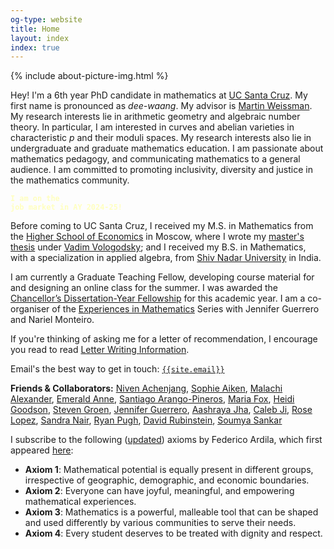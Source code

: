 ```yaml
---
og-type: website
title: Home
layout: index
index: true
---
```


{% include about-picture-img.html %}

Hey! I'm a 6th year PhD candidate in mathematics at [UC Santa Cruz](https://www.math.ucsc.edu/index.html). My first name is pronounced as *dee-waang*. My advisor is [Martin Weissman](http://martyweissman.com/). My research interests lie in arithmetic geometry and algebraic number theory. In particular, I am interested in curves and abelian varieties in characteristic <em>p</em> and their moduli spaces. My research interests also lie in undergraduate and graduate mathematics education. I am passionate about mathematics pedagogy, and communicating mathematics to a general audience. I am committed to promoting inclusivity, diversity and justice in the mathematics community.

<!--<a href="/about" class="internal-link quarter-line-space">More about me&nbsp;→</a>
<div class="tag-list copy-buttons">
<a class="btn btn-default" href="https://drive.google.com/file/d/14Qb6_G7CEKUkhOUEwx68559Rs1BCa74S/view?usp=sharing">Bhamidipati CV</a>&nbsp;&nbsp;&nbsp;<a class="btn btn-default" href="https://drive.google.com/file/d/1GouDYn-Efseih_NrD5z3LmwOvmtSlqt_/view?usp=sharing">CV (Dark Mode)</a>
</div>-->
<!-- Here is my<a href="https://drive.google.com/file/d/14Qb6_G7CEKUkhOUEwx68559Rs1BCa74S/view?usp=sharing" class="btn btn-default">Curriculum Vitae</a> -->
<!-- <a href="https://drive.google.com/file/d/14Qb6_G7CEKUkhOUEwx68559Rs1BCa74S/view?usp=sharing" class="internal-link quarter-line-space">View my CV&nbsp;→</a> -->
<code class="highlighter-rouge" style="color:#ffffbf"><b>I am on the job market in AY 2024-25!</b></code>

Before coming to UC Santa Cruz, I received my M.S. in Mathematics from the [Higher School of Economics](https://math.hse.ru/en/) in Moscow, where I wrote my [master's thesis](https://www.hse.ru/en/edu/vkr/296285338) under [Vadim Vologodsky](https://www.hse.ru/en/org/persons/160474191); and I received my B.S. in Mathematics, with a specialization in applied algebra, from [Shiv Nadar University](https://math.snu.edu.in/) in India.

<!--
<a href="/research" class="internal-link quarter-line-space">View my research&nbsp;→</a><a href="/travel" class="internal-link quarter-line-space">View my travel schedule&nbsp;→</a>-->

I am currently a Graduate Teaching Fellow, developing course material for and designing an online class for the summer. I was awarded the [Chancellor’s Dissertation-Year Fellowship](https://science.ucsc.edu/research-opportunities/dissertation-year-fellowships/) for this academic year. I am a co-organiser of the [Experiences in Mathematics](https://sites.google.com/ucsc.edu/experiencesinmath/) Series with Jennifer Guerrero and Nariel Monteiro.

If you're thinking of asking me for a letter of recommendation, I encourage you read to read [Letter Writing Information](/letters). 

<!-- Here's my<a href="https://drive.google.com/file/d/14Qb6_G7CEKUkhOUEwx68559Rs1BCa74S/view?usp=sharing" class="btn btn-default">Curriculum Vitae</a> -->

<!-- Add a one line intro and link to your about page. 
<a href="/about" class="internal-link quarter-line-space">More about me&nbsp;→</a>

Link to your frequently updated notes.  
<a href="/notes" class="internal-link quarter-line-space">Go to my notes&nbsp;→</a>

And a link to your longer-form blog posts. 
<a href="/blog" class="internal-link quarter-line-space">Read my blog&nbsp;→</a>

Keep your about page about you rather than your job with a portfolio page. 
<a href="/portfolio" class="internal-link quarter-line-space">View my portfolio&nbsp;→</a> -->

Email's the best way to get in touch: <code class="language-plaintext highlighter-rouge"><a href="mailto:{{site.email}}">{{site.email}}</a></code>

<b>Friends & Collaborators:</b> <a href="https://www.mit.edu/~NivenT/">Niven Achenjang</a>, <a href="https://sophieaiken.github.io/">Sophie Aiken</a>, <a href="https://malachialexander.com/">Malachi Alexander</a>, <a href="https://www.washcoll.edu/people_departments/faculty/estacy2.php">Emerald Anne</a>, <a href="https://sarangop1728.github.io/about/">Santiago Arango-Pineros</a>, <a href="https://sites.google.com/view/mariafox/">Maria Fox</a>, <a href="https://sites.google.com/site/heidigoodson/">Heidi Goodson</a>, <a href="https://sites.google.com/view/stevengroen">Steven Groen</a>, <a href="https://sites.google.com/view/jennifer-s-guerrero/">Jennifer Guerrero</a>, <a href="https://sites.google.com/view/aashrayajha/home">Aashraya Jha</a>, <a href="https://math.columbia.edu/~calebji/">Caleb Ji</a>, <a href="https://math.berkeley.edu/people/grad/rose-lopez">Rose Lopez</a>, <a href="https://sites.google.com/view/sandra-nair">Sandra Nair</a>, <a href="https://foothill.edu/directory/profile/pugh_ryan.html">Ryan Pugh</a>, <a href="https://drubinstein.com/">David Rubinstein</a>, <a href="https://sites.google.com/site/soumya3sankar/">Soumya Sankar</a>

I subscribe to the following (<a href="https://fardila.com/#:~:text=Axiom%201.%20Mathematical,dignity%20and%20respect.">updated</a>) axioms by Federico Ardila, which first appeared <a href="http://www.ams.org/publications/journals/notices/201610/rnoti-p1164.pdf">here</a>:
* **Axiom 1**: Mathematical potential is equally present in different groups, irrespective of geographic, demographic, and economic boundaries.
* **Axiom 2**: Everyone can have joyful, meaningful, and empowering mathematical experiences.
* **Axiom 3**: Mathematics is a powerful, malleable tool that can be shaped and used differently by various communities to serve their needs.
* **Axiom 4**: Every student deserves to be treated with dignity and respect.

<!-- <div class="tag-list copy-buttons">

<a class="btn btn-default" onclick="copyEmailtoClipboard('{{site.email}}')">Copy address</a>

<a href="mailto:{{site.email}}">Send email</a>
</div> -->

<!-- <script>

// copy email to clipboard

function copyEmailtoClipboard() {
    navigator.clipboard.writeText((arguments[0]));
}

</script> -->

<!-- Add you Mastodon handle here if you want to verify it
	
<p style="visibility: hidden;display: none;"><a rel="me" href="">Mastodon</a></p> -->

